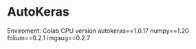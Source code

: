 # AutoKeras

Enviroment: 
Colab CPU version
autokeras==1.0.17
numpy==1.20
folium==0.2.1
imgaug==0.2.7
